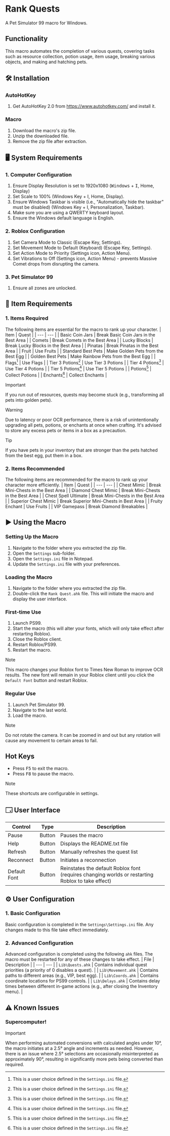 # Rank Quests
A Pet Simulator 99 macro for Windows.

## Functionality
This macro automates the completion of various quests, covering tasks such as resource collection, potion usage, item usage, breaking various objects, and making and hatching pets.

## 🛠️ Installation

### AutoHotKey
1. Get AutoHotKey 2.0 from https://www.autohotkey.com/ and install it.

### Macro
1. Download the macro's zip file.
2. Unzip the downloaded file.
3. Remove the zip file after extraction.

## 🖥️ System Requirements

### 1. Computer Configuration
1. Ensure Display Resolution is set to 1920x1080 (<kbd>Windows</kbd> + <kbd>I</kbd>, Home, Display)
2. Set Scale to 100% (Windows Key + I, Home, Display).
3. Ensure Windows Taskbar is visible (i.e., "Automatically hide the taskbar" must be disabled) (Windows Key + I, Personalization, Taskbar).
4. Make sure you are using a QWERTY keyboard layout.
5. Ensure the Windows default language is English.

### 2. Roblox Configuration
1. Set Camera Mode to Classic (Escape Key, Settings).
2. Set Movement Mode to Default (Keyboard) (Escape Key, Settings).
3. Set Action Mode to Priority (Settings icon, Action Menu).
4. Set Vibrations to Off (Settings icon, Action Menu) - prevents Massive Comet drops from disrupting the camera.

### 3. Pet Simulator 99 
1. Ensure all zones are unlocked.

## 🍎 Item Requirements

### 1. Items Required
The following items are essential for the macro to rank up your character.
| Item | Quest |
| --- | --- |
| Basic Coin Jars | Break Basic Coin Jars in the Best Area |
| Comets | Break Comets in the Best Area |
| Lucky Blocks | Break Lucky Blocks in the Best Area |
| Pinatas | Break Pinatas in the Best Area |
| Fruit | Use Fruits |
| Standard Best Pets | Make Golden Pets from the Best Egg |
| Golden Best Pets | Make Rainbow Pets from the Best Egg |
| Flags[^1] | Use Flags |
| Tier 3 Potions[^1] | Use Tier 3 Potions |
| Tier 4 Potions[^1] | Use Tier 4 Potions |
| Tier 5 Potions[^1] | Use Tier 5 Potions |
| Potions[^1] | Collect Potions |
| Enchants[^1] | Collect Enchants |

[^1]: This is a user choice defined in the `Settings.ini` file.

> [!IMPORTANT]
> If you run out of resources, quests may become stuck (e.g., transforming all pets into golden pets).

> [!WARNING]
> Due to latency or poor OCR performance, there is a risk of unintentionally upgrading all pets, potions, or enchants at once when crafting. It's advised to store any excess pets or items in a box as a precaution.

> [!TIP]
> If you have pets in your inventory that are stronger than the pets hatched from the best egg, put them in a box.

### 2. Items Recommended
The following items are recommended for the macro to rank up your character more efficiently.
| Item | Quest |
| --- | --- |
| Chest Mimic | Break Mini-Chests in the Best Area |
| Diamond Chest Mimic | Break Mini-Chests in the Best Area |
| Chest Spell Ultimate | Break Mini-Chests in the Best Area |
| Superior Chest Mimic | Break Superior Mini-Chests in Best Area |
| Fruity Enchant | Use Fruits |
| VIP Gamepass | Break Diamond Breakables |

## ▶️ Using the Macro

### Setting Up the Macro
1. Navigate to the folder where you extracted the zip file.
2. Open the `Settings` sub-folder.
3. Open the `Settings.ini` file in Notepad.
4. Update the `Settings.ini` file with your preferences.

### Loading the Macro
1. Navigate to the folder where you extracted the zip file.
2. Double-click the `Rank Quest.ahk` file. This will initiate the macro and display the user interface.

### First-time Use
1. Launch PS99.
2. Start the macro (this will alter your fonts, which will only take effect after restarting Roblox).
3. Close the Roblox client.
4. Restart Roblox/PS99.
5. Restart the macro.

> [!NOTE]  
> This macro changes your Roblox font to Times New Roman to improve OCR results. The new font will remain in your Roblox client until you click the `Default Font` button and restart Roblox.

### Regular Use
1. Launch Pet Simulator 99.
2. Navigate to the last world.
3. Load the macro.

> [!NOTE]  
> Do not rotate the camera. It can be zoomed in and out but any rotation will cause any movement to certain areas to fail.

## Hot Keys
- Press <kbd>F5</kbd> to exit the macro.
- Press <kbd>F8</kbd> to pause the macro.

> [!NOTE]  
>  These shortcuts are configurable in settings.

## 🗔 User Interface
| Control | Type | Description |
| --- | --- | --- |
| Pause | Button | Pauses the macro |
| Help | Button | Displays the README.txt file |
| Refresh | Button | Manually refreshes the quest list |
| Reconnect | Button | Initiates a reconnection |
| Default Font | Button | Reinstates the default Roblox font (requires changing worlds or restarting Roblox to take effect) |

## ⚙️ User Configuration

### 1. Basic Configuration
Basic configuration is completed in the `Settings\Settings.ini` file. Any changes made to this file take effect immediately.

### 2. Advanced Configuration
Advanced configuration is completed using the following `ahk` files. The macro must be restarted for any of these changes to take effect.
| File | Description |
| --- | --- |
| `Lib\Quests.ahk` | Contains individual quest priorities (a priority of 0 disables a quest). |
| `Lib\Movement.ahk` | Contains paths to different areas (e.g., VIP, best egg). |
| `Lib\Coords.ahk` | Contains coordinate locations for PS99 controls. |
| `Lib\Delays.ahk` | Contains delay times between different in-game actions (e.g., after closing the Inventory menu). |

## ⚠️ Known Issues

### Supercomputer!
> [!IMPORTANT]
> When performing automated conversions with calculated angles under 10°, the macro initiates at a 2.5° angle and increments as needed. However, there is an issue where 2.5° selections are occasionally misinterpreted as approximately 90°, resulting in significantly more pets being converted than required.
